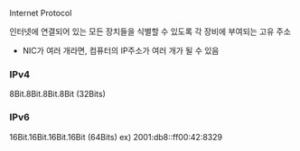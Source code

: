 Internet Protocol

인터넷에 연결되어 있는 모든 장치들을 식별할 수 있도록 각 장비에 부여되는 고유 주소
- NIC가 여러 개라면, 컴퓨터의 IP주소가 여러 개가 될 수 있음
### IPv4
8Bit.8Bit.8Bit.8Bit (32Bits)
### IPv6
16Bit.16Bit.16Bit.16Bit (64Bits)
ex) 2001:db8::ff00:42:8329
